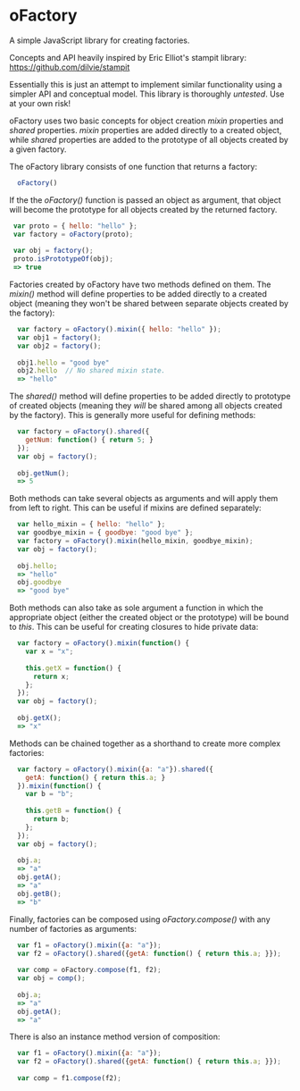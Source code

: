 oFactory
========

A simple JavaScript library for creating factories.

Concepts and API heavily inspired by Eric Elliot's stampit library: https://github.com/dilvie/stampit

Essentially this is just an attempt to implement similar functionality using a simpler API and conceptual model. This
library is thoroughly *untested*. Use at your own risk!


oFactory uses two basic concepts for object creation *mixin* properties and *shared* properties. *mixin* properties
are added directly to a created object, while *shared* properties are added to the prototype of all objects created
by a given factory.

The oFactory library consists of one function that returns a factory: 
```JavaScript
  oFactory()
```

If the the *oFactory()* function is passed an object as argument, that object will become the prototype for all objects
created by the returned factory.
```JavaScript
 var proto = { hello: "hello" };
 var factory = oFactory(proto);
 
 var obj = factory();
 proto.isPrototypeOf(obj);
 => true
```

Factories created by oFactory have two methods defined on them. The *mixin()* method will define properties to be 
added directly to a created object (meaning they won't be shared between separate objects created by the factory):
```JavaScript
  var factory = oFactory().mixin({ hello: "hello" });
  var obj1 = factory();
  var obj2 = factory();
  
  obj1.hello = "good bye"
  obj2.hello  // No shared mixin state.
  => "hello"
```  

The *shared()* method will define properties to be added directly to prototype of created objects 
(meaning they *will* be shared among all objects created by the factory). This is generally more useful
for defining methods:
```JavaScript
  var factory = oFactory().shared({
    getNum: function() { return 5; }
  });
  var obj = factory();
  
  obj.getNum(); 
  => 5
```  

Both methods can take several objects as arguments and will apply them from left to right. This can 
be useful if mixins are defined separately:
```JavaScript
  var hello_mixin = { hello: "hello" };
  var goodbye_mixin = { goodbye: "good bye" };
  var factory = oFactory().mixin(hello_mixin, goodbye_mixin);
  var obj = factory();
  
  obj.hello; 
  => "hello"
  obj.goodbye
  => "good bye"
```  

Both methods can also take as sole argument a function in which the appropriate object (either the created object
or the prototype) will be bound to *this*. This can be useful for creating closures to hide private data:
```JavaScript
  var factory = oFactory().mixin(function() {
    var x = "x";
    
    this.getX = function() {
      return x;
    };
  });
  var obj = factory();
  
  obj.getX();
  => "x"
```

Methods can be chained together as a shorthand to create more complex factories:
```JavaScript
  var factory = oFactory().mixin({a: "a"}).shared({
    getA: function() { return this.a; }
  }).mixin(function() {
    var b = "b";
    
    this.getB = function() {
      return b;
    };
  });
  var obj = factory();
  
  obj.a;
  => "a"
  obj.getA();
  => "a"
  obj.getB();
  => "b"
```

Finally, factories can be composed using *oFactory.compose()* with any number of 
factories as arguments:
```JavaScript
  var f1 = oFactory().mixin({a: "a"});
  var f2 = oFactory().shared({getA: function() { return this.a; }});
  
  var comp = oFactory.compose(f1, f2);
  var obj = comp();
  
  obj.a;
  => "a"
  obj.getA();
  => "a"
```

There is also an instance method version of composition:
```JavaScript
  var f1 = oFactory().mixin({a: "a"});
  var f2 = oFactory().shared({getA: function() { return this.a; }});
  
  var comp = f1.compose(f2);
```

